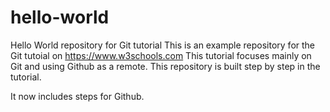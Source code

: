# hello-world
Hello World repository for Git tutorial
This is an example repository for the Git tutoial on https://www.w3schools.com
This tutorial focuses mainly on Git and using Github as a remote.
This repository is built step by step in the tutorial.

It now includes steps for Github.

